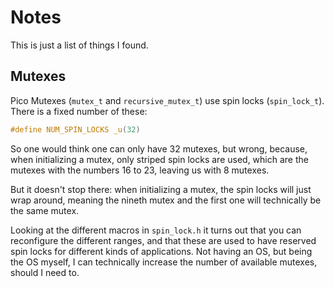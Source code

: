 # Notes

This is just a list of things I found.

## Mutexes

Pico Mutexes (`mutex_t` and `recursive_mutex_t`) use spin locks (`spin_lock_t`).
There is a fixed number of these:

```c
#define NUM_SPIN_LOCKS _u(32)
```

So one would think one can only have 32 mutexes, but wrong, because, when initializing a mutex,
only striped spin locks are used, which are the mutexes with the numbers 16 to 23, leaving us with 8 mutexes.

But it doesn't stop there: when initializing a mutex, the spin locks will just wrap around, meaning the
nineth mutex and the first one will technically be the same mutex.

Looking at the different macros in `spin_lock.h` it turns out that you can reconfigure the different ranges,
and that these are used to have reserved spin locks for different kinds of applications.
Not having an OS, but being the OS myself, I can technically increase the number of available mutexes,
should I need to.
